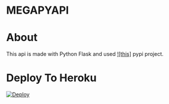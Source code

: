 # MEGAPYAPI

# About

This api is made with Python Flask and used [![this]](https://pypi.org/project/mega.py/) pypi project.

# Deploy To Heroku

[![Deploy](https://www.herokucdn.com/deploy/button.svg)](https://heroku.com/deploy?template=https://github.com/SparshKaushik/megapyapi)
